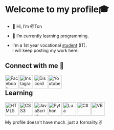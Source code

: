 <h1>Welcome to my profile🎓</h1>

- 👋 Hi, I’m @Ton
- 🌱 I’m currently learning programming.

- I'm a 1st year vocational [student](http://www.petkasem.ac.th/index.php/th/) (IT). <br/>I will keep posting my work here.

<h2>Connect with me  👀</h2>

[<img align="left" width="44px" title="Facebook" src="https://cdn.discordapp.com/attachments/894762208121192529/903735945919086603/fb.png">](https://www.facebook.com/SorryItError/)
[<img align="left" width="44px" title="Instagram" src="https://cdn.discordapp.com/attachments/894762208121192529/903735940965601310/ig.png">](https://www.instagram.com/tondev_so/)
[<img align="left" width="44px" title="Discord" src="https://cdn.discordapp.com/attachments/894762208121192529/903735944623063040/dc.png">](https://discord.gg/4vQ5Zc7)
[<img align="left" width="44px" title="Youtube" src="https://cdn.discordapp.com/attachments/894762208121192529/903735942492323860/yt.png">](https://www.youtube.com/channel/UCdfoRVcKcFl67VaAIpwbHSA)
<br/>
<h2></h2>
<h2>Learning</h2>
<img align="left" width="44px" title="HTML5" src="https://cdn.discordapp.com/attachments/894762208121192529/903744851957399552/html.png">
<img align="left" width="44px" title="CSS3" src="https://cdn.discordapp.com/attachments/894762208121192529/903744850036404284/css.png">
<img align="left" width="44px" title="JavaScript" src="https://cdn.discordapp.com/attachments/894762208121192529/903744852091617300/js.png">
<img align="left" width="44px" title="Python" src="https://cdn.discordapp.com/attachments/894762208121192529/903744855665180702/python.png">
<img align="left" width="44px" title="Lua" src="https://cdn.discordapp.com/attachments/894762208121192529/903744853953876038/lua.png">
<img align="left" width="44px" title="C#" src="https://cdn.discordapp.com/attachments/894762208121192529/903744847326879774/c.png">
<img align="left" width="44px" title="VB" src="https://cdn.discordapp.com/attachments/894762208121192529/903744857498058862/vb.png">
<br/>
<h1></h1>
My profile doesn't have much. just a formality.✌
<!---
ScriptBloxX/ScriptBloxX is a ✨ special ✨ repository because its `README.md` (this file) appears on your GitHub profile.
You can click the Preview link to take a look at your changes.
--->
